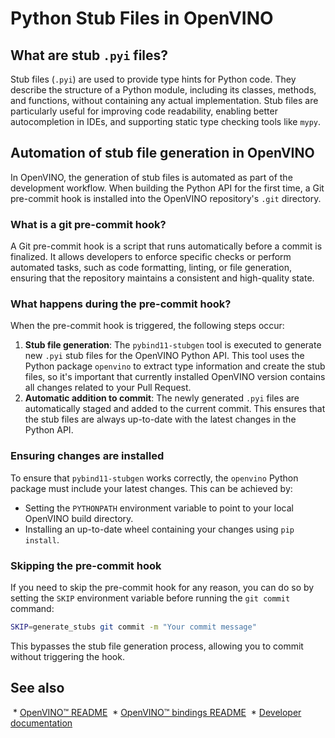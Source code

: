 # Python Stub Files in OpenVINO

## What are stub `.pyi` files?

Stub files (`.pyi`) are used to provide type hints for Python code. They describe the structure of a Python module, including its classes, methods, and functions, without containing any actual implementation. Stub files are particularly useful for improving code readability, enabling better autocompletion in IDEs, and supporting static type checking tools like `mypy`.

## Automation of stub file generation in OpenVINO

In OpenVINO, the generation of stub files is automated as part of the development workflow. When building the Python API for the first time, a Git pre-commit hook is installed into the OpenVINO repository's `.git` directory. 

### What is a git pre-commit hook?

A Git pre-commit hook is a script that runs automatically before a commit is finalized. It allows developers to enforce specific checks or perform automated tasks, such as code formatting, linting, or file generation, ensuring that the repository maintains a consistent and high-quality state.

### What happens during the pre-commit hook?

When the pre-commit hook is triggered, the following steps occur:

1. **Stub file generation**: The `pybind11-stubgen` tool is executed to generate new `.pyi` stub files for the OpenVINO Python API. This tool uses the Python package `openvino` to extract type information and create the stub files, so it's important that currently installed OpenVINO version contains all changes related to your Pull Request.
2. **Automatic addition to commit**: The newly generated `.pyi` files are automatically staged and added to the current commit. This ensures that the stub files are always up-to-date with the latest changes in the Python API.

### Ensuring changes are installed

To ensure that `pybind11-stubgen` works correctly, the `openvino` Python package must include your latest changes. This can be achieved by:

- Setting the `PYTHONPATH` environment variable to point to your local OpenVINO build directory.
- Installing an up-to-date wheel containing your changes using `pip install`.

### Skipping the pre-commit hook

If you need to skip the pre-commit hook for any reason, you can do so by setting the `SKIP` environment variable before running the `git commit` command:

```bash
SKIP=generate_stubs git commit -m "Your commit message"
```

This bypasses the stub file generation process, allowing you to commit without triggering the hook.

## See also

 * [OpenVINO™ README](../../../../README.md)
 * [OpenVINO™ bindings README](../../README.md)
 * [Developer documentation](../../../../docs/dev/index.md)
